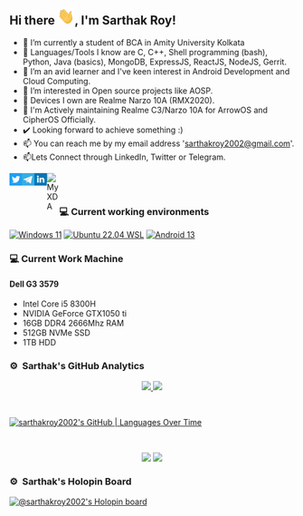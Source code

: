 

<h2>Hi there <img src="https://raw.githubusercontent.com/ABSphreak/ABSphreak/master/gifs/Hi.gif" width="30px" height="30px">, I'm Sarthak Roy!</h2>

- 🌱 I’m currently a student of BCA in Amity University Kolkata
- 👀 Languages/Tools I know are C, C++, Shell programming (bash), Python, Java (basics), MongoDB, ExpressJS, ReactJS, NodeJS, Gerrit.
- 💞️ I’m an avid learner and I've keen interest in Android Development and Cloud Computing.
- 👀 I’m interested in Open source projects like AOSP.
- 📱 Devices I own are Realme Narzo 10A (RMX2020).
- 📱 I'm Actively maintaining Realme C3/Narzo 10A for ArrowOS and CipherOS Officially.
- ✔️ Looking forward to achieve something :)
- 📫 You can reach me by my email address 'sarthakroy2002@gmail.com'.
- 📫Lets Connect through LinkedIn, Twitter or Telegram.

<a href="https://twitter.com/sarthak2002">
  <img align="left" alt="Sarthak's Twitter " width="22px" src="https://raw.githubusercontent.com/edent/SuperTinyIcons/master/images/svg/twitter.svg" />
</a>
<a href="https://t.me/sarthakroy2002">
  <img align="left" alt="Sarthak's Telegram" width="22px" src="https://raw.githubusercontent.com/edent/SuperTinyIcons/master/images/svg/telegram.svg" />
</a>
<a href="https://www.linkedin.com/in/sarthakroy2002">
  <img align="left" alt="Sarthak's LinkedIn" width="22px" src="https://raw.githubusercontent.com/edent/SuperTinyIcons/master/images/svg/linkedin.svg" />
</a> 
  <a href="https://forum.xda-developers.com/member.php?u=8126733">
  <img align="left" alt="My XDA" width="22px" src="https://www.xda-developers.com/public/build/images/favicon-48x48.8f822f21.png" />
</a>

<br><br>

### 💻 Current working environments
[![Windows 11](https://img.shields.io/badge/Windows%2011-00adef?style=flat-square&logo=windows&logoColor=ffffff)](https://www.microsoft.com/en-in/software-download/windows10)
[![Ubuntu 22.04 WSL](https://img.shields.io/badge/Ubuntu%2022.04-dd4814?style=flat-square&logo=ubuntu&logoColor=ffffff)](https://ubuntu.com/wsl)
[![Android 13](https://img.shields.io/badge/Android%2013-3ddc84?style=flat-square&logo=android&logoColor=ffffff)](https://www.android.com/android-13/)

### 💻 Current Work Machine
#### Dell G3 3579
- Intel Core i5 8300H
- NVIDIA GeForce GTX1050 ti
- 16GB DDR4 2666Mhz RAM
- 512GB NVMe SSD
- 1TB HDD

### ⚙️ &nbsp;Sarthak's GitHub Analytics
<p align="center">
<a href="https://github.com/sarthakroy2002">
<img height="180em" src="https://github-readme-stats-eight-theta.vercel.app/api?username=sarthakroy2002&show_icons=true&theme=nightowl&include_all_commits=true&count_private=true"/>
<img height="180em" src="https://github-readme-stats-eight-theta.vercel.app/api/top-langs/?username=sarthakroy2002&layout=compact&langs_count=8&theme=nightowl"/>
</a>
</p>
<br>

[![sarthakroy2002's GitHub | Languages Over Time](https://stats.quine.sh/sarthakroy2002/languages-over-time?theme=dark)](https://quine.sh)

<br>
<p align="center">
 <img src="https://komarev.com/ghpvc/?username=sarthakroy2002&style=flat-square"/>
 <img src="https://img.shields.io/badge/dynamic/json?logo=github&label=GitHub+Followers&labelColor=282c34&color=181717&query=%24.data.totalSubs&url=https%3A%2F%2Fapi.spencerwoo.com%2Fsubstats%2F%3Fsource%3Dgithub%26queryKey%3Dsarthakroy2002&longCache=true"/>
</p>

### ⚙️ &nbsp;Sarthak's Holopin Board

[![@sarthakroy2002's Holopin board](https://holopin.io/api/user/board?user=sarthakroy2002)](https://holopin.io/@sarthakroy2002)
